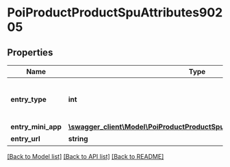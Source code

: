 # PoiProductProductSpuAttributes90205

## Properties
Name | Type | Description | Notes
------------ | ------------- | ------------- | -------------
**entry_type** | **int** | 入口类型(1:H5，2:抖音小程序，3:抖音链接) | [optional] 
**entry_mini_app** | [**\swagger_client\Model\PoiProductProductSpuAttributes90205EntryMiniApp**](PoiProductProductSpuAttributes90205EntryMiniApp.md) |  | [optional] 
**entry_url** | **string** | 跳转链接 | [optional] 

[[Back to Model list]](../README.md#documentation-for-models) [[Back to API list]](../README.md#documentation-for-api-endpoints) [[Back to README]](../README.md)

